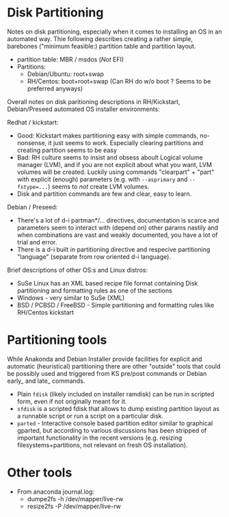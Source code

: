 # Disk Partitioning

Notes on disk partitioning, especially when it comes to installing an OS in an automated way.
Thie following describes creating a rather simple, barebones ("minimum feasible:) partition table and partition layout.
- partition table: MBR / msdos (*Not* EFI)
- Partitions:
  - Debian/Ubuntu: root+swap
  - RH/Centos: boot+root+swap (Can RH do w/o boot ? Seems to be preferred anyways)

Overall notes on disk paritioning descriptions in RH/Kickstart, Debian/Preseed automated OS installer environments:

Redhat / kickstart:

- Good: Kickstart makes partitioning easy with simple commands, no-nonsense, it just seems to work.
    Especially clearing partitions and creating partition seems to be easy
- Bad: RH culture seems to insist and obsess aboult Logical volume manager (LVM), and if you are not explicit about what you want,
   LVM volumes will be created. Luckily using commands "clearpart" + "part" with explicit (enough) parameters (e.g. with 
   `--asprimary` and `--fstype=...`) seems to *not* create LVM volumes.
- Disk and partition commands are few and clear, easy to learn.

Debian / Preseed:

- There's a lot of d-i partman*/... directives, documentation is scarce and parameters seem to interact with (depend on)
  other params nastily and when combinations are vast and weakly documented, you have a lot of trial and error.
- There is a d-i built in partitioning directive and respecive partitioning "language" (separate from row oriented d-i language).

Brief descriptions of other OS:s and Linux distros:

- SuSe Linux has an XML based recipe file format containing Disk partitioning and formatting rules as one of the sections
- Windows - very similar to SuSe (XML)
- BSD / PCBSD / FreeBSD - Simple partitioning and formatting rules like RH/Centos kickstart

# Partitioning tools

While Anakonda and Debian Installer provide facilities for explicit and automatic (heuristical) partitioning there are other
"outside" tools that could be possibly used and triggered from KS pre/post commands or Debian early_ and late_ commands.

- Plain `fdisk` (likely included on installer ramdisk) can be run in scripted form, even if not originally meant for it.
- `sfdisk` is a scripted fdisk that allows to dump existing partition layout as a runnable script or run a script on a particular disk.
- `parted` - Interactive console based partition editor similar to graphical gparted, but according to various discussions has been stripped
  of important functionality in the recent versions (e.g. resizing filesystems+partitions, not relevant on fresh OS installation).

# Other tools

- From anaconda journal.log:
  - dumpe2fs -h /dev/mapper/live-rw
  - resize2fs -P /dev/mapper/live-rw
